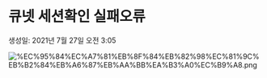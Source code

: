 # 큐넷 세션확인 실패오류

생성일: 2021년 7월 27일 오전 3:05

![%EC%95%84%EC%A7%81%EB%8F%84%EB%82%98%EC%81%9C%EB%B2%84%EB%A6%87%EB%AA%BB%EA%B3%A0%EC%B9%A8.png](%EC%95%84%EC%A7%81%EB%8F%84%EB%82%98%EC%81%9C%EB%B2%84%EB%A6%87%EB%AA%BB%EA%B3%A0%EC%B9%A8.png)